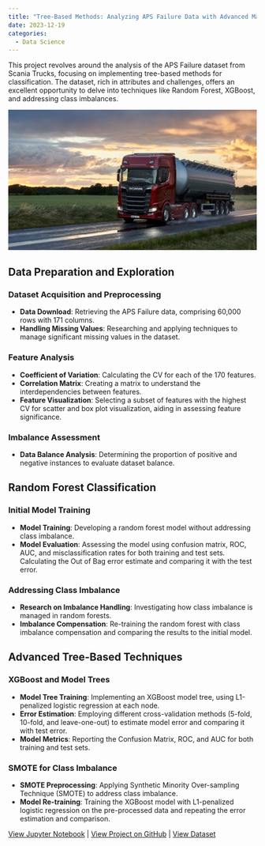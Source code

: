 ```yaml
---
title: "Tree-Based Methods: Analyzing APS Failure Data with Advanced Machine Learning Techniques"
date: 2023-12-19
categories:
  - Data Science
---
```


This project revolves around the analysis of the APS Failure dataset from Scania Trucks, focusing on implementing tree-based methods for classification. The dataset, rich in attributes and challenges, offers an excellent opportunity to delve into techniques like Random Forest, XGBoost, and addressing class imbalances.


![Alt text for image](/assets/images/scania-trucks.jpeg)

<!--more-->

## Data Preparation and Exploration
### Dataset Acquisition and Preprocessing
- **Data Download**: Retrieving the APS Failure data, comprising 60,000 rows with 171 columns.
- **Handling Missing Values**: Researching and applying techniques to manage significant missing values in the dataset.

### Feature Analysis
- **Coefficient of Variation**: Calculating the CV for each of the 170 features.
- **Correlation Matrix**: Creating a matrix to understand the interdependencies between features.
- **Feature Visualization**: Selecting a subset of features with the highest CV for scatter and box plot visualization, aiding in assessing feature significance.

### Imbalance Assessment
- **Data Balance Analysis**: Determining the proportion of positive and negative instances to evaluate dataset balance.

## Random Forest Classification
### Initial Model Training
- **Model Training**: Developing a random forest model without addressing class imbalance.
- **Model Evaluation**: Assessing the model using confusion matrix, ROC, AUC, and misclassification rates for both training and test sets. Calculating the Out of Bag error estimate and comparing it with the test error.

### Addressing Class Imbalance
- **Research on Imbalance Handling**: Investigating how class imbalance is managed in random forests.
- **Imbalance Compensation**: Re-training the random forest with class imbalance compensation and comparing the results to the initial model.

## Advanced Tree-Based Techniques
### XGBoost and Model Trees
- **Model Tree Training**: Implementing an XGBoost model tree, using L1-penalized logistic regression at each node. 
- **Error Estimation**: Employing different cross-validation methods (5-fold, 10-fold, and leave-one-out) to estimate model error and comparing it with test error.
- **Model Metrics**: Reporting the Confusion Matrix, ROC, and AUC for both training and test sets.

### SMOTE for Class Imbalance
- **SMOTE Preprocessing**: Applying Synthetic Minority Over-sampling Technique (SMOTE) to address class imbalance.
- **Model Re-training**: Training the XGBoost model with L1-penalized logistic regression on the pre-processed data and repeating the error estimation and comparison.

[View Jupyter Notebook](https://nbviewer.org/github/Payapulli/Payapulli.github.io/blob/main/jupyter-notebooks/Vertebral-Column-Datset-KNN.ipynb) | 
[View Project on GitHub](URL_to_your_GitHub_repository) |
[View Dataset](https://archive.ics.uci.edu/ml/datasets/Combined+Cycle+Power+Plant)
